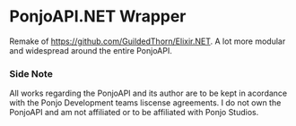 # PonjoAPI.NET Wrapper
Remake of https://github.com/GuildedThorn/Elixir.NET. A lot more modular and widespread around the entire PonjoAPI.



### Side Note
All works regarding the PonjoAPI and its author are to be kept in acordance with the Ponjo Development teams liscense agreements.
I do not own the PonjoAPI and am not affiliated or to be affiliated with Ponjo Studios.
